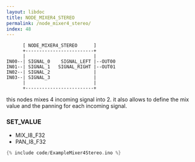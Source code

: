 ```yaml
---
layout: libdoc
title: NODE_MIXER4_STEREO
permalink: /node_mixer4_stereo/
index: 48
---
```


          [ NODE_MIXER4_STEREO      ]       
          +-------------------------+       
          |                         |       
    IN00--| SIGNAL_0    SIGNAL_LEFT |--OUT00
    IN01--| SIGNAL_1   SIGNAL_RIGHT |--OUT01
    IN02--| SIGNAL_2                |       
    IN03--| SIGNAL_3                |       
          |                         |       
          +-------------------------+       

this nodes mixes 4 incoming signal into 2. it also allows to define the mix value and the panning for each incoming signal.

### SET_VALUE

- MIX_I8_F32
- PAN_I8_F32


```c
{% include code/ExampleMixer4Stereo.ino %}
```


